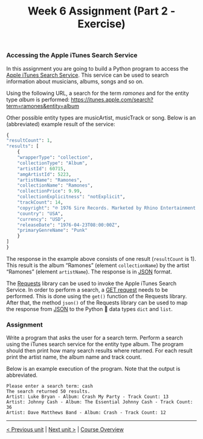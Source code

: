 ﻿---
title: "Week 6 Assignment (Part 2 - Exercise)"
language: "en"
published: true
tags: ["FH Aachen", "Thesis"]
---

### Accessing the Apple iTunes Search Service

In this assignment you are going to build a Python program to access the [Apple iTunes Search Service](https://developer.apple.com/library/archive/documentation/AudioVideo/Conceptual/iTuneSearchAPI/Searching.html). This service can be used to search information about musicians, albums, songs and so on.

Using the following URL, a search for the term *ramones* and for the entity type *album* is performed: https://itunes.apple.com/search?term=ramones&entity=album

Other possible entity types are musicArtist, musicTrack or song. Below is an (abbreviated) example result of the service:

```Python
{
"resultCount": 1,
"results": [
    {
    "wrapperType": "collection",
    "collectionType": "Album",
    "artistId": 60715,
    "amgArtistId": 5223,
    "artistName": "Ramones",
    "collectionName": "Ramones",
    "collectionPrice": 9.99,
    "collectionExplicitness": "notExplicit",
    "trackCount": 14,
    "copyright": "℗ 1976 Sire Records. Marketed by Rhino Entertainment Company, a Warner Music Group Company.",
    "country": "USA",
    "currency": "USD",
    "releaseDate": "1976-04-23T08:00:00Z",
    "primaryGenreName": "Punk"
    }
]
}
```

The response in the example above consists of one result (```resultCount``` is 1). This result is the album “Ramones” (element ```collectionName```) by the artist “Ramones” (element ```artistName```). The response is in [JSON](https://en.wikipedia.org/wiki/JSON) format.

The [Requests](https://docs.python-requests.org/en/latest/) library can be used to invoke the Apple iTunes Search Service. In order to perform a search, a [GET request](https://en.wikipedia.org/wiki/Hypertext_Transfer_Protocol#Request_methods) needs to be performed. This is done using the ```get()``` function of the Requests library. After that, the method ```json()``` of the Requests library can be used to map the response from [JSON](https://en.wikipedia.org/wiki/JSON) to the Python 🐍 data types ```dict``` and ```list```.

### Assignment

Write a program that asks the user for a search term. Perform a search using the iTunes search service for the entity type album. The program should then print how many search results where returned. For each result print the artist name, the album name and track count.

Below is an example execution of the program. Note that the output is abbreviated.

```
Please enter a search term: cash
The search returned 50 results.
Artist: Luke Bryan - Album: Crash My Party - Track Count: 13
Artist: Johnny Cash - Album: The Essential Johnny Cash - Track Count: 36
Artist: Dave Matthews Band - Album: Crash - Track Count: 12
```

---

[< Previous unit](/teaching/python-mooc/week6_assignment_exercise_solution) | [Next unit >](/teaching/python-mooc/week6_assignment_questions) |
[Course Overview](/teaching/python-mooc)